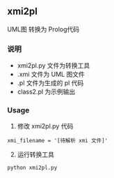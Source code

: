 ## xmi2pl
UML图 转换为 Prolog代码 

### 说明
* xmi2pl.py 文件为转换工具
* .xmi 文件为 UML 图文件
* .pl 文件为生成的 pl 代码
* class2.pl 为示例输出

### Usage
1. 修改 xmi2pl.py 代码
```
xmi_filename = '[待解析 xmi 文件]' 
```
2. 运行转换工具
```
python xmi2pl.py
```
